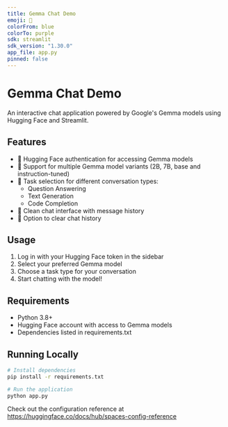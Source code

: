 ```yaml
---
title: Gemma Chat Demo
emoji: 🤖
colorFrom: blue
colorTo: purple
sdk: streamlit
sdk_version: "1.30.0"
app_file: app.py
pinned: false
---
```


# Gemma Chat Demo

An interactive chat application powered by Google's Gemma models using Hugging Face and Streamlit.

## Features

- 🔐 Hugging Face authentication for accessing Gemma models
- 🤖 Support for multiple Gemma model variants (2B, 7B, base and instruction-tuned)
- 🔄 Task selection for different conversation types:
  - Question Answering
  - Text Generation
  - Code Completion
- 💬 Clean chat interface with message history
- 🧹 Option to clear chat history

## Usage

1. Log in with your Hugging Face token in the sidebar
2. Select your preferred Gemma model
3. Choose a task type for your conversation
4. Start chatting with the model!

## Requirements

- Python 3.8+
- Hugging Face account with access to Gemma models
- Dependencies listed in requirements.txt

## Running Locally

```bash
# Install dependencies
pip install -r requirements.txt

# Run the application
python app.py
```

Check out the configuration reference at https://huggingface.co/docs/hub/spaces-config-reference